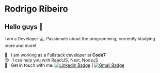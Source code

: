 # Rodrigo Ribeiro

## Hello guys 👋
I am a Developer :computer:. Passionate about the programming, currently studying more and more!

 :rocket:  &nbsp; I am working as a Fullstack developer at **Code7**
 <br/> :blush: &nbsp; I can help you with ReactJS, Next, NodeJS
 <br/> :email: &nbsp; Get in touch with me: [![Linkedin Badge](https://img.shields.io/badge/-RodrigoRibeiro-blue?style=flat-square&logo=Linkedin&logoColor=white&link=https://www.linkedin.com/in/rodrigo-ribeiro-programador/)](https://www.linkedin.com/in/rodrigo-ribeiro-programador/) 
| 
[![Gmail Badge](https://img.shields.io/badge/-ribeiro.rodrigodasilva-c14438?style=flat-square&logo=Gmail&logoColor=white&link=mailto:ribeiro.rodrigodasilva@gmail.com)](mailto:ribeiro.rodrigodasilva@gmail.com)
